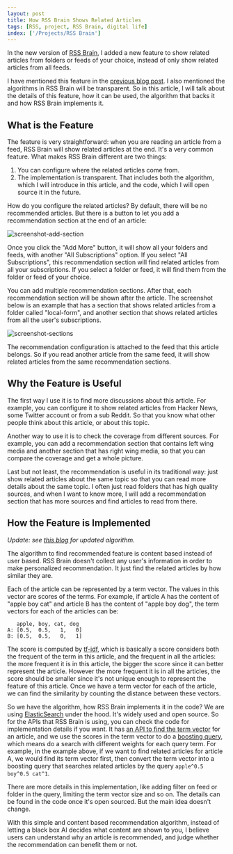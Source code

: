 ```yaml
---
layout: post
title: How RSS Brain Shows Related Articles
tags: [RSS, project, RSS Brain, digital life]
index: ['/Projects/RSS Brain']
---
```


In the new version of [RSS Brain](https://rssbrain.com), I added a new feature to show related articles from folders or feeds of your choice, instead of only show related articles from all feeds.

I have mentioned this feature in the [previous blog post](/2022-10-29-RSS-Brain-Yet-Another-RSS-Reader-With-More-Features.html). I also mentioned the algorithms in RSS Brain will be transparent. So in this article, I will talk about the details of this feature, how it can be used, the algorithm that backs it and how RSS Brain implements it.

## What is the Feature

The feature is very straightforward: when you are reading an article from a feed, RSS Brain will show related articles at the end. It's a very common feature. What makes RSS Brain different are two things:

1. You can configure where the related articles come from.
2. The implementation is transparent. That includes both the algorithm, which I will introduce in this article, and the code, which I will open source it in the future.

How do you configure the related articles? By default, there will be no recommended articles. But there is a button to let you add a recommendation section at the end of an article:

![screenshot-add-section](/static/images/2022-11-27-How-RSS-Brain-Show-Related-Articles/screenshot_add_section.png)

Once you click the "Add More" button, it will show all your folders and feeds, with another "All Subscriptions" option. If you select "All Subscriptions", this recommendation section will find related articles from all your subscriptions. If you select a folder or feed, it will find them from the folder or feed of your choice.

You can add multiple recommendation sections. After that, each recommendation section will be shown after the article. The screenshot below is an example that has a section that shows related articles from a folder called "local-form", and another section that shows related articles from all the user's subscriptions.

![screenshot-sections](https://rssbrain.com/images/screenshot_multi_recommend.png)

The recommendation configuration is attached to the feed that this article belongs. So if you read another article from the same feed, it will show related articles from the same recommendation sections.

## Why the Feature is Useful

The first way I use it is to find more discussions about this article. For example, you can configure it to show related articles from Hacker News, some Twitter account or from a sub Reddit. So that you know what other people think about this article, or about this topic.

Another way to use it is to check the coverage from different sources. For example, you can add a recommendation section that contains left wing media and another section that has right wing media, so that you can compare the coverage and get a whole picture.

Last but not least, the recommendation is useful in its traditional way: just show related articles about the same topic so that you can read more details about the same topic. I often just read folders that has high quality sources, and when I want to know more, I will add a recommendation section that has more sources and find articles to read from there.

## How the Feature is Implemented

*Update: see [this blog](/2023-11-14-Update-On-RSS-Brain-to-Find-Related-Articles-with-Machine-Learning.html) for updated algorithm.*

The algorithm to find recommended feature is content based instead of user based. RSS Brain doesn't collect any user's information in order to make personalized recommendation. It just find the related articles by how similar they are.

Each of the article can be represented by a term vector. The values in this vector are scores of the terms. For example, if article A has the content of "apple boy cat" and article B has the content of "apple boy dog", the term vectors for each of the articles can be:

```
   apple, boy, cat, dog
A: [0.5,  0.5,   1,   0]
B: [0.5,  0.5,   0,   1]
```

The score is computed by [tf-idf](https://en.wikipedia.org/wiki/Tf%E2%80%93idf), which is basically a score considers both the frequent of the term in this article, and the frequent in all the articles: the more frequent it is in this article, the bigger the score since it can better represent the article. However the more frequent it is in all the articles, the score should be smaller since it's not unique enough to represent the feature of this article. Once we have a term vector for each of the article, we can find the similarity by counting the distance between these vectors.

So we have the algorithm, how RSS Brain implements it in the code? We are using [ElasticSearch](https://www.elastic.co/) under the hood. It's widely used and open source. So for the APIs that RSS Brain is using, you can check the code for implementation details if you want. It has [an API to find the term vector](https://www.elastic.co/guide/en/elasticsearch/reference/current/docs-termvectors.html) for an article, and we use the scores in the term vector to do a [boosting query](https://www.elastic.co/guide/en/elasticsearch/reference/current/query-dsl-boosting-query.html), which means do a search with different weights for each query term. For example, in the example above, if we want to find related articles for article A, we would find its term vector first, then convert the term vector into a boosting query that searches related articles by the query `apple^0.5 boy^0.5 cat^1`.

There are more details in this implementation, like adding filter on feed or folder in the query, limiting the term vector size and so on. The details can be found in the code once it's open sourced. But the main idea doesn't change.

With this simple and content based recommendation algorithm, instead of letting a black box AI decides what content are shown to you, I believe users can understand why an article is recommended, and judge whether the recommendation can benefit them or not.
